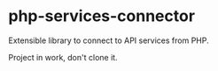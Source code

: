 # php-services-connector
Extensible library to connect to API services from PHP.

Project in work, don't clone it.

